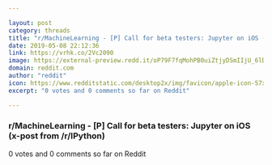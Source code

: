 ```yaml
---

layout: post
category: threads
title: "r/MachineLearning - [P] Call for beta testers: Jupyter on iOS (x-post from /r/IPython)"
date: 2019-05-08 22:12:36
link: https://vrhk.co/2Vc2090
image: https://external-preview.redd.it/oP79F7fqMohPB0uiZtjyDSmIIjU_6lDrlbUQDkTg2ak.jpg?auto=webp&s=65a437d9831e721f626405b8eb5cc63b3c1ac838
domain: reddit.com
author: "reddit"
icon: https://www.redditstatic.com/desktop2x/img/favicon/apple-icon-57x57.png
excerpt: "0 votes and 0 comments so far on Reddit"

---
```


### r/MachineLearning - [P] Call for beta testers: Jupyter on iOS (x-post from /r/IPython)

0 votes and 0 comments so far on Reddit